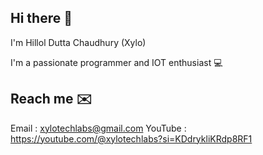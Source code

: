 ## Hi there 👋

I'm Hillol Dutta Chaudhury (Xylo)

I'm a passionate programmer and IOT enthusiast 💻

## Reach me ✉️
Email : xylotechlabs@gmail.com 
YouTube : https://youtube.com/@xylotechlabs?si=KDdrykliKRdp8RF1
